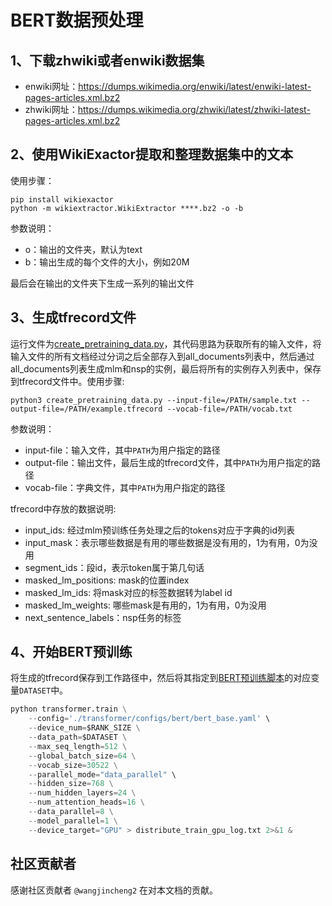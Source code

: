 # BERT数据预处理

## 1、下载zhwiki或者enwiki数据集

- enwiki网址：https://dumps.wikimedia.org/enwiki/latest/enwiki-latest-pages-articles.xml.bz2
- zhwiki网址：https://dumps.wikimedia.org/zhwiki/latest/zhwiki-latest-pages-articles.xml.bz2

## 2、使用WikiExactor提取和整理数据集中的文本

使用步骤：

```commandline
pip install wikiexactor
python -m wikiextractor.WikiExtractor ****.bz2 -o -b
```

参数说明：

- o：输出的文件夹，默认为text
- b：输出生成的每个文件的大小，例如20M

最后会在输出的文件夹下生成一系列的输出文件

## 3、生成tfrecord文件

运行文件为[create_pretraining_data.py](https://github.com/google-research/bert#pre-training-with-bert)，其代码思路为获取所有的输入文件，将输入文件的所有文档经过分词之后全部存入到all_documents列表中，然后通过all_documents列表生成mlm和nsp的实例，最后将所有的实例存入列表中，保存到tfrecord文件中。使用步骤:

```commandline
python3 create_pretraining_data.py --input-file=/PATH/sample.txt --output-file=/PATH/example.tfrecord --vocab-file=/PATH/vocab.txt
```

参数说明：

- input-file：输入文件，其中`PATH`为用户指定的路径
- output-file：输出文件，最后生成的tfrecord文件，其中`PATH`为用户指定的路径
- vocab-file：字典文件，其中`PATH`为用户指定的路径

tfrecord中存放的数据说明:

- input_ids: 经过mlm预训练任务处理之后的tokens对应于字典的id列表
- input_mask：表示哪些数据是有用的哪些数据是没有用的，1为有用，0为没用
- segment_ids：段id，表示token属于第几句话
- masked_lm_positions: mask的位置index
- masked_lm_ids: 将mask对应的标签数据转为label id
- masked_lm_weights: 哪些mask是有用的，1为有用，0为没用
- next_sentence_labels：nsp任务的标签

## 4、开始BERT预训练

将生成的tfrecord保存到工作路径中，然后将其指定到[BERT预训练脚本](https://gitee.com/mindspore/transformer/blob/master/examples/pretrain/pretrain_bert_distributed.sh)的对应变量`DATASET`中。

```python
python transformer.train \
    --config='./transformer/configs/bert/bert_base.yaml' \
    --device_num=$RANK_SIZE \
    --data_path=$DATASET \
    --max_seq_length=512 \
    --global_batch_size=64 \
    --vocab_size=30522 \
    --parallel_mode="data_parallel" \
    --hidden_size=768 \
    --num_hidden_layers=24 \
    --num_attention_heads=16 \
    --data_parallel=8 \
    --model_parallel=1 \
    --device_target="GPU" > distribute_train_gpu_log.txt 2>&1 &
```

## 社区贡献者

感谢社区贡献者 `@wangjincheng2` 在对本文档的贡献。